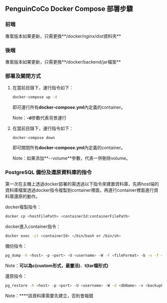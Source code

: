 ## PenguinCoCo Docker Compose 部署步驟

### 前端

專案版本如果更新，只需更換**/docker/nginx/dist資料夾**

### 後端

專案版本如果更新，只需更換**/docker/backend/jar檔案**

### 部署及關閉方式

1. 在當前目錄下，運行指令如下：

   ```bash
   docker-compose up -d
   ```

   即可運行所有**docker-compose.yml**內定義的container。

   Note：**-d**參數代表背景運行

2. 在當前目錄下，運行指令如下：

   ```b
   docker-compose down
   ```

   即可關閉所有**docker-compose.yml**內定義的container。

   Note：如果添加**--volume**參數，代表一併刪除volume。

### PostgreSQL 備份及還原資料庫的指令

第一次在主機上透過docker部署的需透過以下指令來建置資料庫，先將host端的資料庫檔案透過docker指令複製到container裡面，再進行container裡面進行資料庫還原的動作。

docker複製指令：

```bash
docker cp <hostFilePath> <containerId:containerFilePath>
```

docker進入container指令：

```bash
docker exec -it <containerId> </bin/bash or /bin/sh>
```

備份指令：

```bash
pg_dump -h <host> -p <port> -U <username> -W -F <fileFormat> -b -v -f <outputFilePath> <dbName>
```

Note：**<fileFormat>**可以為**c(custom形式，最靈活)**、**t(tar檔形式)**

還原指令：

```bash
pg_restore -h <host> -p <port> -U <username> -W -d <dbName> -v <backupFilePath>
```

Note：**<dbName>**該資料庫需要先建立，否則會報錯